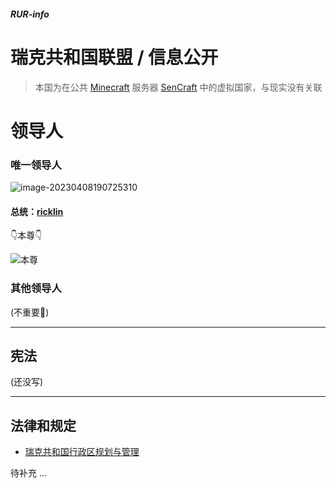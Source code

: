 ##### RUR-info
# 瑞克共和国联盟 / 信息公开

> 本国为在公共 [Minecraft](https://www.minecraft.net) 服务器 [SenCraft]([SenCraft！](https://www.sencraft.top/)) 中的虚拟国家，与现实没有关联





# 领导人

### 唯一领导人

![image-20230408190725310](D:\github\RUR-info\README.assets\o-n-l-y.png "唯！一！")



#### 总统：[ricklin]([瑞克先森的个人空间](https://space.bilibili.com/1322178479))

👇本尊👇

![本尊](D:\github\RUR-info\README.assets\乐.png)

### 其他领导人

(不重要🐷)



---

## 宪法

(还没写)



---

## 法律和规定

- [瑞克共和国行政区规划与管理](./瑞克共和国行政区规划与管理.md)

  

待补充 ...


